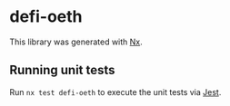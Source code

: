 # defi-oeth

This library was generated with [Nx](https://nx.dev).

## Running unit tests

Run `nx test defi-oeth` to execute the unit tests via [Jest](https://jestjs.io).
